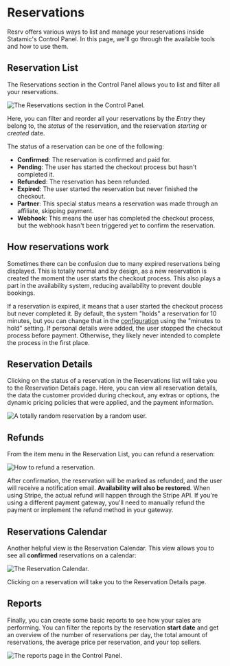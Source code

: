 # Reservations

Resrv offers various ways to list and manage your reservations inside Statamic's Control Panel. In this page, we'll go through the available tools and how to use them.

## Reservation List

The Reservations section in the Control Panel allows you to list and filter all your reservations.

<Image src="./img/resrv-reservations.webp" alt="The Reservations section in the Control Panel." />

Here, you can filter and reorder all your reservations by the *Entry* they belong to, the *status* of the reservation, and the reservation *starting* or *created* date.

The status of a reservation can be one of the following:

- **Confirmed**: The reservation is confirmed and paid for.
- **Pending**: The user has started the checkout process but hasn't completed it.
- **Refunded**: The reservation has been refunded.
- **Expired**: The user started the reservation but never finished the checkout.
- **Partner**: This special status means a reservation was made through an affiliate, skipping payment.
- **Webhook**: This means the user has completed the checkout process, but the webhook hasn't been triggered yet to confirm the reservation.

## How reservations work

Sometimes there can be confusion due to many expired reservations being displayed. This is totally normal and by design, as a new reservation is created the moment the user starts the checkout process. This also plays a part in the availability system, reducing availability to prevent double bookings.

If a reservation is expired, it means that a user started the checkout process but never completed it. By default, the system "holds" a reservation for 10 minutes, but you can change that in the [configuration](./configuration#checkout-settings) using the "minutes to hold" setting. If personal details were added, the user stopped the checkout process before payment. Otherwise, they likely never intended to complete the process in the first place.

## Reservation Details

Clicking on the status of a reservation in the Reservations list will take you to the Reservation Details page. Here, you can view all reservation details, the data the customer provided during checkout, any extras or options, the dynamic pricing policies that were applied, and the payment information.

<Image src="./img/resrv-reservation-details.webp" alt="A totally random reservation by a random user." />

## Refunds

From the item menu in the Reservation List, you can refund a reservation:

<Image src="./img/resrv-reservation-refund.webp" alt="How to refund a reservation." />

After confirmation, the reservation will be marked as refunded, and the user will receive a notification email. **Availability will also be restored**. When using Stripe, the actual refund will happen through the Stripe API. If you're using a different payment gateway, you'll need to manually refund the payment or implement the refund method in your gateway.

## Reservations Calendar

Another helpful view is the Reservation Calendar. This view allows you to see all **confirmed** reservations on a calendar:

<Image src="./img/resrv-reservation-calendar.webp" alt="The Reservation Calendar." />

Clicking on a reservation will take you to the Reservation Details page.

## Reports

Finally, you can create some basic reports to see how your sales are performing. You can filter the reports by the reservation **start date** and get an overview of the number of reservations per day, the total amount of reservations, the average price per reservation, and your top sellers.

<Image src="./img/resrv-reservation-reports.webp" alt="The reports page in the Control Panel." />
